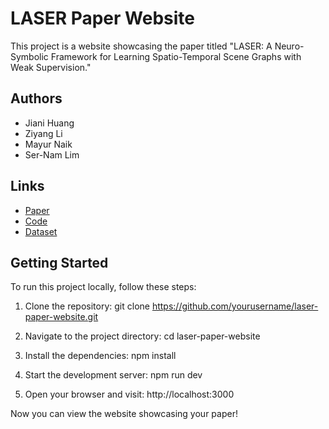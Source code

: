 # LASER Paper Website

This project is a website showcasing the paper titled "LASER: A Neuro-Symbolic Framework for Learning Spatio-Temporal Scene Graphs with Weak Supervision."

## Authors
- Jiani Huang
- Ziyang Li
- Mayur Naik
- Ser-Nam Lim

## Links
- [Paper](URL_TO_PAPER)
- [Code](URL_TO_CODE)
- [Dataset](URL_TO_DATASET)

## Getting Started

To run this project locally, follow these steps:

1. Clone the repository:
   git clone https://github.com/yourusername/laser-paper-website.git

2. Navigate to the project directory:
   cd laser-paper-website

3. Install the dependencies:
   npm install

4. Start the development server:
   npm run dev

5. Open your browser and visit:
   http://localhost:3000

Now you can view the website showcasing your paper!